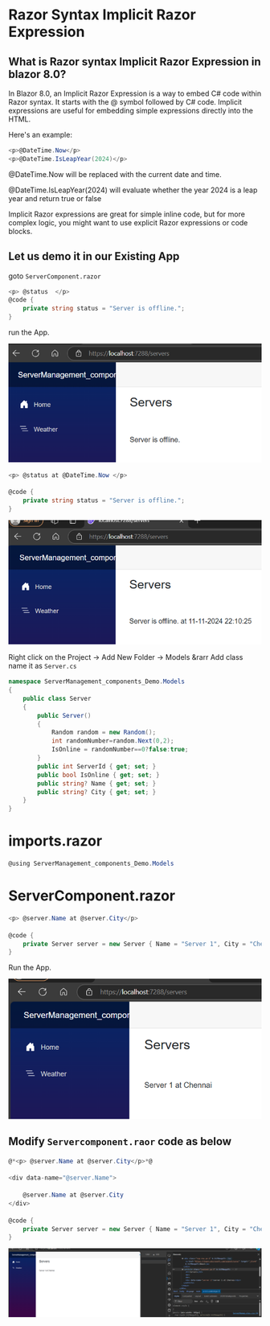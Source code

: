 # Razor Syntax Implicit Razor Expression
## What is Razor syntax Implicit Razor Expression in blazor 8.0?
In Blazor 8.0, an Implicit Razor Expression is a way to embed C# code within Razor syntax. It starts with the @ symbol followed by C# code. Implicit expressions are useful for embedding simple expressions directly into the HTML.

Here's an example:
```cs
<p>@DateTime.Now</p>
<p>@DateTime.IsLeapYear(2024)</p>
```

@DateTime.Now will be replaced with the current date and time.

@DateTime.IsLeapYear(2024) will evaluate whether the year 2024 is a leap year and return true or false

Implicit Razor expressions are great for simple inline code, but for more complex logic, you might want to use explicit Razor expressions or code blocks.

## Let us demo it in our Existing App

goto `ServerComponent.razor`
```cs
<p> @status  </p>
@code {
    private string status = "Server is offline.";
}
```

run the App.

![alt text](image-295.png)
```cs
<p> @status at @DateTime.Now </p>

@code {
    private string status = "Server is offline.";
}
```
![alt text](image-296.png)

Right click on the Project &rarr; Add New Folder &rarr; Models &rarr Add class name it as `Server.cs`

```cs
namespace ServerManagement_components_Demo.Models
{
    public class Server
    {
        public Server()
        {
            Random random = new Random();
            int randomNumber=random.Next(0,2);
            IsOnline = randomNumber==0?false:true;
        }
        public int ServerId { get; set; }
        public bool IsOnline { get; set; }
        public string? Name { get; set; }
        public string? City { get; set; }
    }
}
```

# imports.razor
```cs 
@using ServerManagement_components_Demo.Models
```

# ServerComponent.razor
```cs
<p> @server.Name at @server.City</p>

@code {
    private Server server = new Server { Name = "Server 1", City = "Chennai" };
}
```

Run the App.

![alt text](image-297.png)


## Modify `Servercomponent.raor`  code as below
```cs
@*<p> @server.Name at @server.City</p>*@

<div data-name="@server.Name">

    @server.Name at @server.City
</div>

@code {
    private Server server = new Server { Name = "Server 1", City = "Chennai" };
}
```
![alt text](image-298.png)

